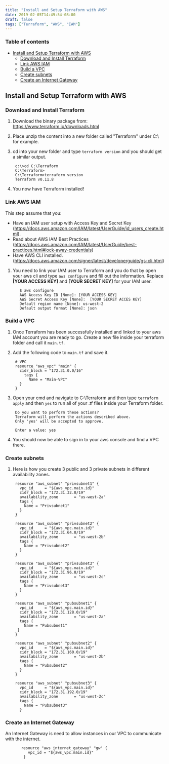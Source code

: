 ```yaml
---
title: "Install and Setup Terraform with AWS"
date: 2019-02-05T14:49:54-08:00
draft: false
tags: ["Terraform", "AWS", "IAM"]
---
```


### Table of contents
- [Install and Setup Terraform with AWS](#install-and-setup-terraform-with-aws)
  - [Download and Install Terraform](#download-and-install-terraform)
  - [Link AWS IAM](#link-aws-iam)
  - [Build a VPC](#build-a-vpc)
  - [Create subnets](#create-subnets)
  - [Create an Internet Gateway](#create-an-internet-gateway)

## Install and Setup Terraform with AWS
### Download and Install Terraform
  1. Download the binary package from:
     https://www.terraform.io/downloads.html
  2. Place unzip the content into a new folder called "Terraform" under C:\ for example.
  3. cd into your new folder and type `terraform version` and you should get a similar output.

          c:\>cd C:\Terraform
          C:\Terraform>
          C:\Terraform>terraform version
          Terraform v0.11.8

  4. You now have Terraform installed!

### Link AWS IAM 
This step assume that you:
- Have an IAM user setup with Access Key and Secret Key (https://docs.aws.amazon.com/IAM/latest/UserGuide/id_users_create.html). 
- Read about AWS IAM Best Practices (https://docs.aws.amazon.com/IAM/latest/UserGuide/best-practices.html#lock-away-credentials)
- Have AWS CLI installed. (https://docs.aws.amazon.com/signer/latest/developerguide/gs-cli.html)

1. You need to link your IAM user to Terraform and you do that by open your aws cli and type `aws configure` and fill out the information. Replace **[YOUR ACCESS KEY]** and **[YOUR SECRET KEY]** for your IAM user.

          $ aws configure
          AWS Access Key ID [None]: [YOUR ACCESS KEY]
          AWS Secret Access Key [None]:  [YOUR SECRET ACCES KEY]
          Default region name [None]: us-west-2
          Default output format [None]: json

### Build a VPC
  1. Once Terraform has been successfully installed and linked to your aws IAM account you are ready to go. Create a new file inside your terraform folder and call it `main.tf`.
  2. Add the following code to `main.tf` and save it.
  
          # VPC
          resource "aws_vpc" "main" {
          	cidr_block = "172.31.0.0/16"
          	  tags {
          		Name = "Main-VPC"
          	}
          }

  3. Open your cmd and navigate to C:\Terraform and then type `terraform apply` and then `yes` to run all of your .tf files inside your Terraform folder.

          Do you want to perform these actions?
          Terraform will perform the actions described above.
          Only 'yes' will be accepted to approve.

          Enter a value: yes
  4. You should now be able to sign in to your aws console and find a VPC there.


### Create subnets
   1. Here is how you create 3 public and 3 private subnets in different availability zones.

           resource "aws_subnet" "privsubnet1" {
             vpc_id     = "${aws_vpc.main.id}"
             cidr_block = "172.31.32.0/19"
             availability_zone       = "us-west-2a"
             tags {
               Name = "Privsubnet1"
             }
           }

           resource "aws_subnet" "privsubnet2" {
             vpc_id     = "${aws_vpc.main.id}"
             cidr_block = "172.31.64.0/19"
             availability_zone       = "us-west-2b"
             tags {
               Name = "Privsubnet2"
             }
           }

           resource "aws_subnet" "privsubnet3" {
             vpc_id     = "${aws_vpc.main.id}"
             cidr_block = "172.31.96.0/19"
             availability_zone       = "us-west-2c"
             tags {
               Name = "Privsubnet3"
             }
           }

           resource "aws_subnet" "pubsubnet1" {
             vpc_id     = "${aws_vpc.main.id}"
             cidr_block = "172.31.128.0/19"
             availability_zone       = "us-west-2a"
             tags {
               Name = "Pubsubnet1"
            }
           }

           resource "aws_subnet" "pubsubnet2" {
             vpc_id     = "${aws_vpc.main.id}"
             cidr_block = "172.31.160.0/19"
             availability_zone       = "us-west-2b"
             tags {
               Name = "Pubsubnet2"
             }
           }

           resource "aws_subnet" "pubsubnet3" {
             vpc_id     = "${aws_vpc.main.id}"
             cidr_block = "172.31.192.0/19"
             availability_zone       = "us-west-2c"
             tags {
               Name = "Pubsubnet3"
             }
        
### Create an Internet Gateway
An Internet Gateway is need to allow instances in our VPC to communicate with the internet. 

           resource "aws_internet_gateway" "gw" {
              vpc_id = "${aws_vpc.main.id}"
            }

